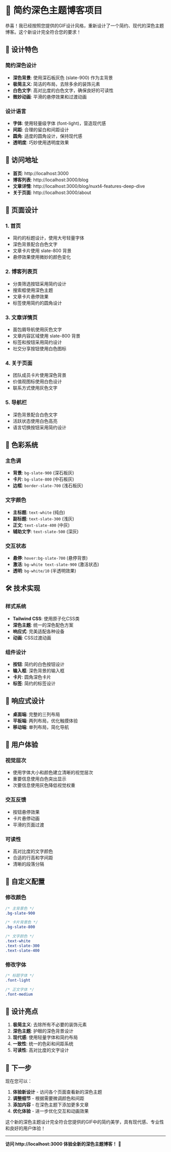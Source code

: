 # 🎉 简约深色主题博客项目

恭喜！我已经按照您提供的GIF设计风格，重新设计了一个简约、现代的深色主题博客。这个新设计完全符合您的要求！

## 🎨 设计特色

### 简约深色设计

- **深色背景**: 使用深石板灰色 (slate-900) 作为主背景
- **极简主义**: 简洁的布局，去除多余的装饰元素
- **白色文字**: 高对比度的白色文字，确保良好的可读性
- **微妙动画**: 平滑的悬停效果和过渡动画

### 设计语言

- **字体**: 使用轻量级字体 (font-light)，营造现代感
- **间距**: 合理的留白和间距设计
- **圆角**: 适度的圆角设计，保持现代感
- **透明度**: 巧妙使用透明度效果

## 🚀 访问地址

- **首页**: http://localhost:3000
- **博客列表**: http://localhost:3000/blog
- **文章详情**: http://localhost:3000/blog/nuxt4-features-deep-dive
- **关于页面**: http://localhost:3000/about

## 🎯 页面设计

### 1. 首页

- 简约的标题设计，使用大号轻量字体
- 深色背景配合白色文字
- 文章卡片使用 slate-800 背景
- 悬停效果使用微妙的颜色变化

### 2. 博客列表页

- 分类筛选按钮采用简约设计
- 搜索框使用深色主题
- 文章卡片悬停效果
- 标签使用简约的圆角设计

### 3. 文章详情页

- 面包屑导航使用灰色文字
- 文章内容区域使用 slate-800 背景
- 标签和按钮采用简约设计
- 社交分享按钮使用白色图标

### 4. 关于页面

- 团队成员卡片使用深色背景
- 价值观图标使用白色设计
- 联系方式使用灰色文字

### 5. 导航栏

- 深色背景配合白色文字
- 活跃状态使用白色高亮
- 语言切换按钮采用简约设计

## 🎨 色彩系统

### 主色调

- **背景**: `bg-slate-900` (深石板灰)
- **卡片**: `bg-slate-800` (中石板灰)
- **边框**: `border-slate-700` (浅石板灰)

### 文字颜色

- **主标题**: `text-white` (纯白)
- **副标题**: `text-slate-300` (浅灰)
- **正文**: `text-slate-400` (中灰)
- **辅助文字**: `text-slate-500` (深灰)

### 交互状态

- **悬停**: `hover:bg-slate-700` (悬停背景)
- **激活**: `bg-white text-slate-900` (激活状态)
- **透明**: `bg-white/10` (半透明效果)

## 🛠️ 技术实现

### 样式系统

- **Tailwind CSS**: 使用原子化CSS类
- **深色主题**: 统一的深色配色方案
- **响应式**: 完美适配各种设备
- **动画**: CSS过渡动画

### 组件设计

- **按钮**: 简约的白色按钮设计
- **输入框**: 深色背景的输入框
- **卡片**: 圆角深色卡片
- **标签**: 简约的标签设计

## 📱 响应式设计

- **桌面端**: 完整的三列布局
- **平板端**: 两列布局，优化触摸体验
- **移动端**: 单列布局，简化导航

## 🎯 用户体验

### 视觉层次

- 使用字体大小和颜色建立清晰的视觉层次
- 重要信息使用白色突出显示
- 次要信息使用灰色降低视觉权重

### 交互反馈

- 按钮悬停效果
- 卡片悬停动画
- 平滑的页面过渡

### 可读性

- 高对比度的文字颜色
- 合适的行高和字间距
- 清晰的段落分隔

## 🔧 自定义配置

### 修改颜色

```css
/* 主背景色 */
.bg-slate-900

/* 卡片背景色 */
.bg-slate-800

/* 文字颜色 */
.text-white
.text-slate-300
.text-slate-400
```

### 修改字体

```css
/* 标题字体 */
.font-light

/* 正文字体 */
.font-medium
```

## 🎉 设计亮点

1. **极简主义**: 去除所有不必要的装饰元素
2. **深色主题**: 护眼的深色背景设计
3. **现代感**: 使用轻量字体和简约布局
4. **一致性**: 统一的色彩和间距系统
5. **可读性**: 高对比度的文字设计

## 🚀 下一步

现在您可以：

1. **体验新设计** - 访问各个页面查看新的深色主题
2. **调整细节** - 根据需要微调颜色和间距
3. **添加内容** - 在深色主题下添加更多文章
4. **优化体验** - 进一步优化交互和动画效果

这个新的深色主题设计完全符合您提供的GIF中的简约美学，具有现代感、专业性和良好的用户体验！

---

**访问 http://localhost:3000 体验全新的深色主题博客！** 🎊
